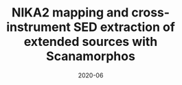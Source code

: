 ---
title: "NIKA2 mapping and cross-instrument SED extraction of extended sources with Scanamorphos"
collection: "co_procs"
permalink: https://ui.adsabs.harvard.edu/abs/2020EPJWC.22800024R/abstract
date: 2020-06
venue: "mm Universe @ NIKA2 - Observing the mm Universe with the NIKA2 Camera"
citation: "Roussel, H., Ponthieu, N., Adam, R., et al. (2020), mm Universe @ NIKA2 - Observing the mm Universe with the NIKA2 Camera, 228, 00024."
---